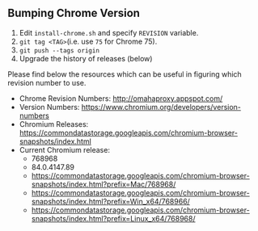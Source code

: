 ## Bumping Chrome Version

1. Edit `install-chrome.sh` and specify `REVISION` variable.
2. `git tag <TAG>`(i.e. use `75` for Chrome 75).
3. `git push --tags origin`
4. Upgrade the history of releases (below)

Please find below the resources which can be useful in figuring which revision number to use.

- Chrome Revision Numbers: http://omahaproxy.appspot.com/
- Version Numbers: https://www.chromium.org/developers/version-numbers
- Chromium Releases: https://commondatastorage.googleapis.com/chromium-browser-snapshots/index.html
- Current Chromium release:
    - 768968
    - 84.0.4147.89
    - https://commondatastorage.googleapis.com/chromium-browser-snapshots/index.html?prefix=Mac/768968/
    - https://commondatastorage.googleapis.com/chromium-browser-snapshots/index.html?prefix=Win_x64/768966/
    - https://commondatastorage.googleapis.com/chromium-browser-snapshots/index.html?prefix=Linux_x64/768968/
